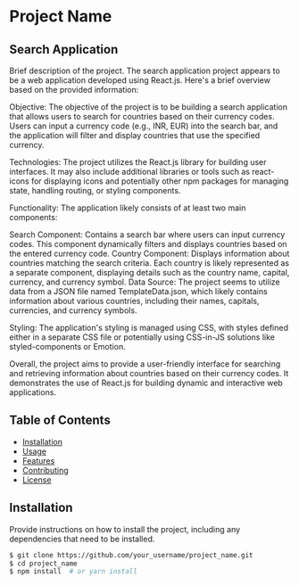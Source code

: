 # Project Name
## Search Application
Brief description of the project.
  The search application project appears to be a web application developed using React.js. Here's a brief overview based on the provided information:

Objective: The objective of the project is to be building a search application that allows users to search for countries based on their currency codes. Users can input a currency code (e.g., INR, EUR) into the search bar, and the application will filter and display countries that use the specified currency.

Technologies: The project utilizes the React.js library for building user interfaces. It may also include additional libraries or tools such as react-icons for displaying icons and potentially other npm packages for managing state, handling routing, or styling components.

Functionality: The application likely consists of at least two main components:

Search Component: Contains a search bar where users can input currency codes. This component dynamically filters and displays countries based on the entered currency code.
Country Component: Displays information about countries matching the search criteria. Each country is likely represented as a separate component, displaying details such as the country name, capital, currency, and currency symbol.
Data Source: The project seems to utilize data from a JSON file named TemplateData.json, which likely contains information about various countries, including their names, capitals, currencies, and currency symbols.

Styling: The application's styling is managed using CSS, with styles defined either in a separate CSS file or potentially using CSS-in-JS solutions like styled-components or Emotion.

Overall, the project aims to provide a user-friendly interface for searching and retrieving information about countries based on their currency codes. It demonstrates the use of React.js for building dynamic and interactive web applications.

## Table of Contents

- [Installation](#installation)
- [Usage](#usage)
- [Features](#features)
- [Contributing](#contributing)
- [License](#license)

## Installation

Provide instructions on how to install the project, including any dependencies that need to be installed.

```bash
$ git clone https://github.com/your_username/project_name.git
$ cd project_name
$ npm install  # or yarn install
